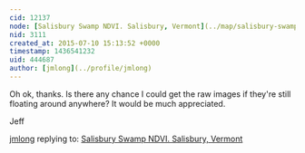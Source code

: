 ```yaml
---
cid: 12137
node: [Salisbury Swamp NDVI. Salisbury, Vermont](../map/salisbury-swamp-ndvi-salisbury-vermont/2012-05-05)
nid: 3111
created_at: 2015-07-10 15:13:52 +0000
timestamp: 1436541232
uid: 444687
author: [jmlong](../profile/jmlong)
---
```


Oh ok, thanks. Is there any chance I could get the raw images if they're still floating around anywhere? It would be much appreciated.

Jeff

[jmlong](../profile/jmlong) replying to: [Salisbury Swamp NDVI. Salisbury, Vermont](../map/salisbury-swamp-ndvi-salisbury-vermont/2012-05-05)

